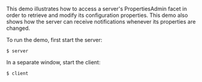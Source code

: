 This demo illustrates how to access a server's PropertiesAdmin facet
in order to retrieve and modify its configuration properties. This
demo also shows how the server can receive notifications whenever its
properties are changed.

To run the demo, first start the server:
```
$ server
```
In a separate window, start the client:
```
$ client
```